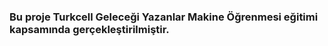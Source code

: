 ### Bu proje Turkcell Geleceği Yazanlar Makine Öğrenmesi eğitimi kapsamında gerçekleştirilmiştir.  
